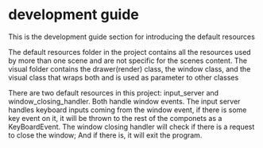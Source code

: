 # development guide

This is the development guide section for introducing the default resources

The default resources folder in the project contains all the resources used by more than one scene and are not specific for the scenes content. The visual folder contains the drawer(render) class, the window class, and the visual class that wraps both and is used as parameter to other classes

There are two default resources in this project: input_server and window_closing_handler. Both handle window events. The input server handles keyboard inputs coming from the window event, if there is some key event on it, it will be thrown to the rest of the componets as a KeyBoardEvent. The window closing handler will check if there is a request to close the window; And if there is, it will exit the program.